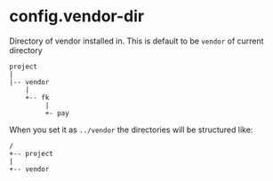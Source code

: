 # config.vendor-dir

Directory of vendor installed in. This is default to be `vendor` of current directory

```text
project
|
|-- vendor
    |
    +-- fk
         |
         +- pay 
```

When you set it as `../vendor` the directories will be structured like:

```text
/
+-- project
|
+-- vendor
```
